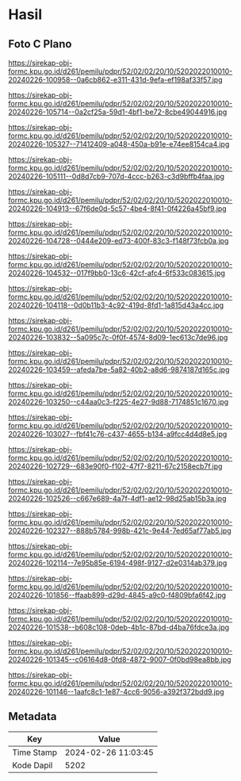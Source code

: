 # Hasil

## Foto C Plano

https://sirekap-obj-formc.kpu.go.id/d261/pemilu/pdpr/52/02/02/20/10/5202022010010-20240226-100958--0a6cb862-e311-431d-9efa-ef198af33f57.jpg

https://sirekap-obj-formc.kpu.go.id/d261/pemilu/pdpr/52/02/02/20/10/5202022010010-20240226-105714--0a2cf25a-59d1-4bf1-be72-8cbe49044916.jpg

https://sirekap-obj-formc.kpu.go.id/d261/pemilu/pdpr/52/02/02/20/10/5202022010010-20240226-105327--71412409-a048-450a-b91e-e74ee8154ca4.jpg

https://sirekap-obj-formc.kpu.go.id/d261/pemilu/pdpr/52/02/02/20/10/5202022010010-20240226-105111--0d8d7cb9-707d-4ccc-b263-c3d9bffb4faa.jpg

https://sirekap-obj-formc.kpu.go.id/d261/pemilu/pdpr/52/02/02/20/10/5202022010010-20240226-104913--67f6de0d-5c57-4be4-8f41-0f4226a45bf9.jpg

https://sirekap-obj-formc.kpu.go.id/d261/pemilu/pdpr/52/02/02/20/10/5202022010010-20240226-104728--0444e209-ed73-400f-83c3-f148f73fcb0a.jpg

https://sirekap-obj-formc.kpu.go.id/d261/pemilu/pdpr/52/02/02/20/10/5202022010010-20240226-104532--017f9bb0-13c6-42cf-afc4-6f533c083615.jpg

https://sirekap-obj-formc.kpu.go.id/d261/pemilu/pdpr/52/02/02/20/10/5202022010010-20240226-104118--0d0b11b3-4c92-419d-8fd1-1a815d43a4cc.jpg

https://sirekap-obj-formc.kpu.go.id/d261/pemilu/pdpr/52/02/02/20/10/5202022010010-20240226-103832--5a095c7c-0f0f-4574-8d09-1ec613c7de96.jpg

https://sirekap-obj-formc.kpu.go.id/d261/pemilu/pdpr/52/02/02/20/10/5202022010010-20240226-103459--afeda7be-5a82-40b2-a8d6-9874187d165c.jpg

https://sirekap-obj-formc.kpu.go.id/d261/pemilu/pdpr/52/02/02/20/10/5202022010010-20240226-103250--c44aa0c3-f225-4e27-9d88-7174851c1670.jpg

https://sirekap-obj-formc.kpu.go.id/d261/pemilu/pdpr/52/02/02/20/10/5202022010010-20240226-103027--fbf41c76-c437-4655-b134-a9fcc4d4d8e5.jpg

https://sirekap-obj-formc.kpu.go.id/d261/pemilu/pdpr/52/02/02/20/10/5202022010010-20240226-102729--683e90f0-f102-47f7-8211-67c2158ecb7f.jpg

https://sirekap-obj-formc.kpu.go.id/d261/pemilu/pdpr/52/02/02/20/10/5202022010010-20240226-102526--c667e689-4a7f-4df1-ae12-98d25ab15b3a.jpg

https://sirekap-obj-formc.kpu.go.id/d261/pemilu/pdpr/52/02/02/20/10/5202022010010-20240226-102327--888b5784-998b-421c-9e44-7ed65af77ab5.jpg

https://sirekap-obj-formc.kpu.go.id/d261/pemilu/pdpr/52/02/02/20/10/5202022010010-20240226-102114--7e95b85e-6194-498f-9127-d2e0314ab379.jpg

https://sirekap-obj-formc.kpu.go.id/d261/pemilu/pdpr/52/02/02/20/10/5202022010010-20240226-101856--ffaab899-d29d-4845-a9c0-f4809bfa6f42.jpg

https://sirekap-obj-formc.kpu.go.id/d261/pemilu/pdpr/52/02/02/20/10/5202022010010-20240226-101538--b608c108-0deb-4b1c-87bd-d4ba76fdce3a.jpg

https://sirekap-obj-formc.kpu.go.id/d261/pemilu/pdpr/52/02/02/20/10/5202022010010-20240226-101345--c06164d8-0fd8-4872-9007-0f0bd98ea8bb.jpg

https://sirekap-obj-formc.kpu.go.id/d261/pemilu/pdpr/52/02/02/20/10/5202022010010-20240226-101146--1aafc8c1-1e87-4cc6-9056-a392f372bdd9.jpg


## Metadata

| Key        | Value               |
| ---------- | ------------------- |
| Time Stamp | 2024-02-26 11:03:45 |
| Kode Dapil | 5202                |



